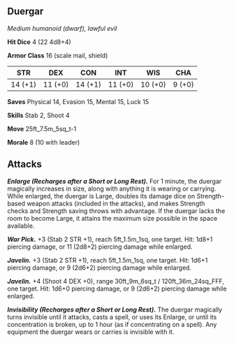 ## Duergar

*Medium humanoid (dwarf), lawful evil*

**Hit Dice** 4 (22 4d8+4)

**Armor Class** 16 (scale mail, shield)

| STR     | DEX     | CON     | INT     | WIS     | CHA     |
|---------|---------|---------|---------|---------|---------|
| 14 (+1) | 11 (+0) | 14 (+1) | 11 (+0) | 10 (+0) |  9 (+0) |

**Saves** Physical 14, Evasion 15, Mental 15, Luck 15

**Skills** Stab 2, Shoot 4

**Move** 25ft\_7.5m\_5sq\_t-1

**Morale** 8 (10 with leader)

## Attacks

***Enlarge (Recharges after a Short or Long Rest).*** For 1 minute, the duergar magically increases in size, along with anything it is wearing or carrying. While enlarged, the duergar is Large, doubles its damage dice on Strength-based weapon attacks (included in the attacks), and makes Strength checks and Strength saving throws with advantage. If the duergar lacks the room to become Large, it attains the maximum size possible in the space available.

***War Pick.*** +3 (Stab 2 STR +1), reach 5ft\_1.5m\_1sq, one target. Hit: 1d8+1 piercing damage, or 11 (2d8+2) piercing damage while enlarged.

***Javelin.*** +3 (Stab 2 STR +1), reach 5ft\_1.5m\_1sq, one target. Hit: 1d6+1 piercing damage, or 9 (2d6+2) piercing damage while enlarged.

***Javelin.*** +4 (Shoot 4 DEX +0), range 30ft\_9m\_6sq\_t / 120ft\_36m\_24sq\_FFF, one target. Hit: 1d6+0 piercing damage, or 9 (2d6+2) piercing damage while enlarged.

***Invisibility (Recharges after a Short or Long Rest).*** The duergar magically turns invisible until it attacks, casts a spell, or uses its Enlarge, or until its concentration is broken, up to 1 hour (as if concentrating on a spell). Any equipment the duergar wears or carries is invisible with it.

